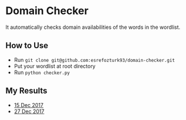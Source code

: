 <h1>Domain Checker</h1>

It automatically checks domain availabilities of the words in the wordlist.

<h2>How to Use</h2>

- Run `git clone git@github.com:esrefozturk93/domain-checker.git`
- Put your wordlist at root directory
- Run `python checker.py`

<h2>My Results</h2>

- [15 Dec 2017](https://github.com/esrefozturk93/domain-checker/tree/master/results-2017-12-15)
- [27 Dec 2017](https://github.com/esrefozturk93/domain-checker/tree/master/results-2017-12-27)
